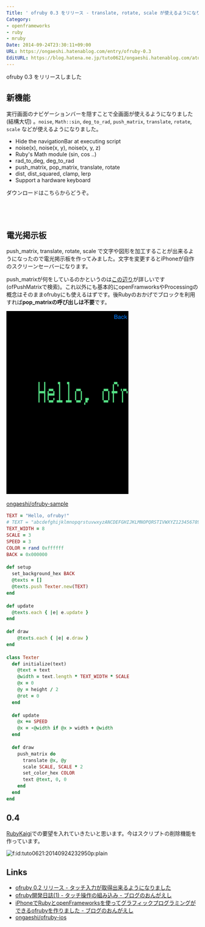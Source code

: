 ```yaml
---
Title: ' ofruby 0.3 をリリース - translate, rotate, scale が使えるようになりました'
Category:
- openframeworks
- ruby
- mruby
Date: 2014-09-24T23:30:11+09:00
URL: https://ongaeshi.hatenablog.com/entry/ofruby-0.3
EditURL: https://blog.hatena.ne.jp/tuto0621/ongaeshi.hatenablog.com/atom/entry/12921228815733558062
---
```


ofruby 0.3 をリリースしました

## 新機能
実行画面のナビゲーションバーを隠すことで全画面が使えるようになりました(結構大切) 。`noise`, `Math::sin`, `deg_to_rad`, `push_matrix`, `translate`, `rotate`, `scale` などが使えるようになりました。

- Hide the navigationBar at executing script
- noise(x), noise(x, y), noise(x, y, z)
- Ruby's Math module (sin, cos ..)
- rad_to_deg, deg_to_rad
- push_matrix, pop_matrix, translate, rotate
- dist, dist_squared, clamp, lerp
- Support a hardware keyboard

ダウンロードはこちらからどうぞ。

<a href="https://itunes.apple.com/us/app/ofruby/id908715098?mt=8&uo=4" target="itunes_store" style="display:inline-block;overflow:hidden;background:url(https://linkmaker.itunes.apple.com/htmlResources/assets/en_us//images/web/linkmaker/badge_appstore-lrg.png) no-repeat;width:135px;height:40px;@media only screen{background-image:url(https://linkmaker.itunes.apple.com/htmlResources/assets/en_us//images/web/linkmaker/badge_appstore-lrg.svg);}"></a>

## 電光掲示板
push_matrix, translate, rotate, scale で文字や図形を加工することが出来るようになったので電光掲示板を作ってみました。文字を変更するとiPhoneが自作のスクリーンセーバーになります。

push_matrixが何をしているのかというのは[この辺り](http://www.myu.ac.jp/~xkozima/lab/ofTutorial2.html)が詳しいです(ofPushMatrixで検索)。これ以外にも基本的にopenFramworksやProcessingの概念はそのままofrubyにも使えるはずです。後Rubyのおかげでブロックを利用すれば<b>pop_matrixの呼び出しは不要</b>です。

![touch_fall.png](https://raw.githubusercontent.com/ongaeshi/ofruby-sample/master/images/text_board.png)

[ongaeshi/ofruby-sample](https://github.com/ongaeshi/ofruby-sample#08-text-board)

```ruby
TEXT = "Hello, ofruby!"
# TEXT = "abcdefghijklmnopqrstuvwxyzANCDEFGHIJKLMNOPQRSTIVWXYZ1234567890-/:;()&@.,?!'"
TEXT_WIDTH = 8
SCALE = 3
SPEED = 3
COLOR = rand 0xffffff
BACK = 0x000000

def setup
  set_background_hex BACK
  @texts = []
  @texts.push Texter.new(TEXT)
end

def update
  @texts.each { |e| e.update }
end

def draw
    @texts.each { |e| e.draw }
end

class Texter
  def initialize(text)
    @text = text
    @width = text.length * TEXT_WIDTH * SCALE
    @x = 0
    @y = height / 2
    @rot = 0
  end

  def update
    @x += SPEED
    @x = -@width if @x > width + @width
  end

  def draw
    push_matrix do
      translate @x, @y
      scale SCALE, SCALE * 2
      set_color_hex COLOR
      text @text, 0, 0
    end
  end
end
```

## 0.4

[RubyKaigi](http://ongaeshi.hatenablog.com/entry/rubykaigi-2014)での要望を入れていきたいと思います。今はスクリプトの削除機能を作っています。

<p><span itemscope itemtype="http://schema.org/Photograph"><img src="http://cdn-ak.f.st-hatena.com/images/fotolife/t/tuto0621/20140924/20140924232950.png" alt="f:id:tuto0621:20140924232950p:plain" title="f:id:tuto0621:20140924232950p:plain" class="hatena-fotolife" itemprop="image"></span></p>


## Links

- [ofruby 0.2 リリース - タッチ入力が取得出来るようになりました](http://ongaeshi.hatenablog.com/entry/ofruby-0.2)
- [ofruby開発日誌(1) - タッチ操作の組み込み - ブログのおんがえし](http://ongaeshi.hatenablog.com/entry/ofruby-touch-point)
- [iPhoneでRubyとopenFrameworksを使ってグラフィックプログラミングができるofrubyを作りました - ブログのおんがえし](http://ongaeshi.hatenablog.com/entry/ofruby-released)
- [ongaeshi/ofruby-ios](https://github.com/ongaeshi/ofruby-ios)

